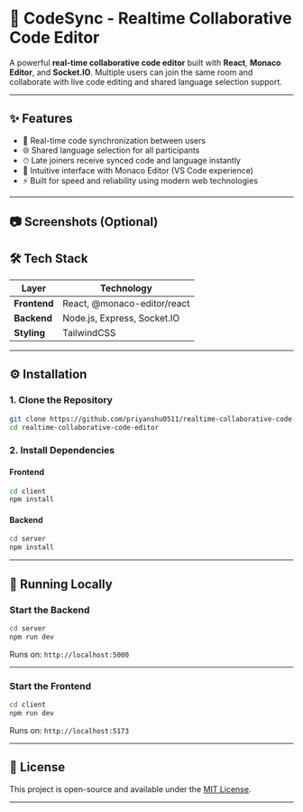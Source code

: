 # 🚀 CodeSync - Realtime Collaborative Code Editor

A powerful **real-time collaborative code editor** built with **React**, **Monaco Editor**, and **Socket.IO**. Multiple users can join the same room and collaborate with live code editing and shared language selection support.

---

## ✨ Features

- 🔄 Real-time code synchronization between users  
- 🌐 Shared language selection for all participants  
- ⏱ Late joiners receive synced code and language instantly  
- 🧠 Intuitive interface with Monaco Editor (VS Code experience)  
- ⚡ Built for speed and reliability using modern web technologies  

---

## 📷 Screenshots (Optional)

<!-- Add screenshots or demo GIFs here -->

## 🛠 Tech Stack

| Layer       | Technology                |
|-------------|---------------------------|
| **Frontend**| React, @monaco-editor/react |
| **Backend** | Node.js, Express, Socket.IO |
| **Styling** | TailwindCSS               |

---

## ⚙️ Installation

### 1. Clone the Repository

```bash
git clone https://github.com/priyanshu0511/realtime-collaborative-code-editor.git
cd realtime-collaborative-code-editor
```

### 2. Install Dependencies

#### Frontend

```bash
cd client
npm install
```

#### Backend

```bash
cd server
npm install
```

---

## 🚀 Running Locally

### Start the Backend

```bash
cd server
npm run dev
```

Runs on: `http://localhost:5000`

---

### Start the Frontend

```bash
cd client
npm run dev
```

Runs on: `http://localhost:5173`

---


## 📄 License

This project is open-source and available under the [MIT License](LICENSE).

---

